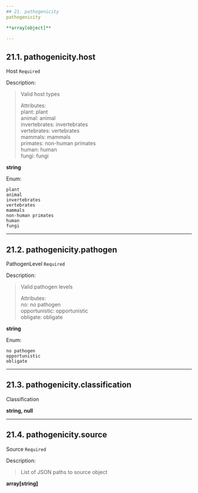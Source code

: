 ```yaml
---
## 21. pathogenicity
pathogenicity  

**array[object]**

---
```

## 21.1. pathogenicity.host
Host  `Required`

Description:
> Valid host types  
>
> Attributes:  
>     plant: plant  
>     animal: animal  
>     invertebrates: invertebrates  
>     vertebrates: vertebrates  
>     mammals: mammals  
>     primates: non-human primates  
>     human: human  
>     fungi: fungi  

**string**

Enum:

	plant
	animal
	invertebrates
	vertebrates
	mammals
	non-human primates
	human
	fungi

---
## 21.2. pathogenicity.pathogen
PathogenLevel  `Required`

Description:
> Valid pathogen levels  
>
> Attributes:  
>     no: no pathogen  
>     opportunistic: opportunistic  
>     obligate: obligate  

**string**

Enum:

	no pathogen
	opportunistic
	obligate

---
## 21.3. pathogenicity.classification
Classification  

**string, null**

---
## 21.4. pathogenicity.source
Source  `Required`

Description:
> List of JSON paths to source object  

**array[string]**
